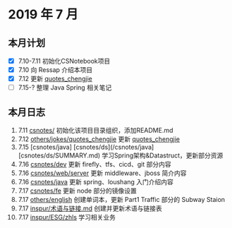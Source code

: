# 2019 年 7 月

## 本月计划

- [x] 7.10-7.11 初始化CSNotebook项目
- [x] 7.10 向 Ressap 介绍本项目
- [x] 7.12 更新 [quotes_chengjie](https://gitlab.com/csnotes/csnotes/blob/master/others/jokes/quotes_chengjie.md)
- [ ] 7.15-? 整理 Java Spring 相关笔记

## 本月日志

1. 7.11 [csnotes/](/csnotes//SUMMARY.md) 初始化该项目目录组织，添加README.md
2. 7.12 [others/jokes/quotes_chengjie](/others/jokes/quotes_chengjie/SUMMARY.md) 更新 [quotes_chengjie](https://gitlab.com/csnotes/csnotes/blob/master/others/jokes/quotes_chengjie.md)
3. 7.15 [csnotes/java] [csnotes/ds](/csnotes/java] [csnotes/ds/SUMMARY.md) 学习Spring架构&Datastruct，更新部分资源
4. 7.16 [csnotes/dev](/csnotes/dev/SUMMARY.md) 更新 firefly、tfs、cicd、git 部分内容
5. 7.16 [csnotes/web/server](/csnotes/web/server/SUMMARY.md) 更新 middleware、jboss 简介内容
6. 7.16 [csnotes/java](/csnotes/java/SUMMARY.md) 更新 spring、loushang 入门介绍内容
7. 7.17 [csnotes/fe](/csnotes/fe/SUMMARY.md) 更新 node 部分的镜像设置
8. 7.17 [others/english](/others/english/SUMMARY.md) 创建单词本，更新 Part1 Traffic 部分的 Subway Staion
9. 7.17 [inspur/术语与链接.md](/inspur/术语与链接.md/SUMMARY.md) 创建并更新术语与链接表
10. 7.17 [inspur/ESG/zhls](/inspur/ESG/zhls/SUMMARY.md) 学习相关业务
